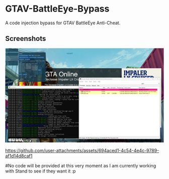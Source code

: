 # GTAV-BattleEye-Bypass
A code injection bypass for GTAV BattleEye Anti-Cheat.

## Screenshots

![image](https://raw.githubusercontent.com/C5Hackr/GTAV-BattleEye-Bypass/main/Images/code_execution.png)

https://github.com/user-attachments/assets/694aced1-4c54-4e4c-9789-af1d14d8caf1

#No code will be provided at this very moment as I am currently working with Stand to see if they want it :p
